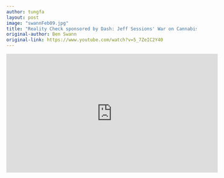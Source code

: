 ```yaml
---
author: tungfa
layout: post
image: "swannFeb09.jpg"
title: "Reality Check sponsored by Dash: Jeff Sessions' War on Cannabis"
original-author: Ben Swann
original-link: https://www.youtube.com/watch?v=5_7ZeIC2Y40
---
```


<iframe width="560" height="315" src="https://www.youtube.com/embed/5_7ZeIC2Y40" frameborder="0" allow="autoplay; encrypted-media" allowfullscreen></iframe>
